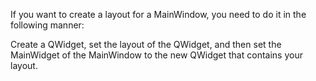 If you want to create a layout for a MainWindow, you need to do it in the following manner:

Create a QWidget, set the layout of the QWidget, and then set the MainWidget of the MainWindow to the new QWidget that contains your layout.

